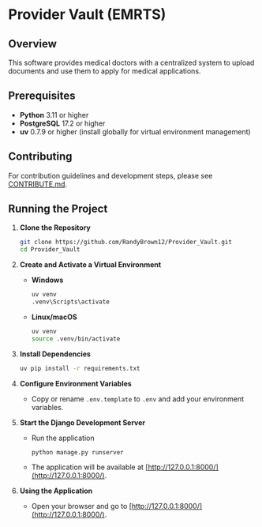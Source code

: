 # Provider Vault (EMRTS)

## Overview
This software provides medical doctors with a centralized system to upload documents and use them to apply for medical applications.

## Prerequisites

- **Python** 3.11 or higher
- **PostgreSQL** 17.2 or higher
- **uv** 0.7.9 or higher (install globally for virtual environment management)

## Contributing
For contribution guidelines and development steps, please see [CONTRIBUTE.md](CONTRIBUTE.md).

## Running the Project

1. **Clone the Repository**
   ```bash
   git clone https://github.com/RandyBrown12/Provider_Vault.git
   cd Provider_Vault
   ```

2. **Create and Activate a Virtual Environment**
   - **Windows**
     ```bash
     uv venv
     .venv\Scripts\activate
     ```
   - **Linux/macOS**
     ```bash
     uv venv
     source .venv/bin/activate
     ```

3. **Install Dependencies**
   ```bash
   uv pip install -r requirements.txt
   ```

4. **Configure Environment Variables**
   - Copy or rename `.env.template` to `.env` and add your environment variables.

5. **Start the Django Development Server**
   - Run the application
     ```bash
     python manage.py runserver
     ```
   - The application will be available at [http://127.0.0.1:8000/](http://127.0.0.1:8000/).

6. **Using the Application**
   - Open your browser and go to [http://127.0.0.1:8000/](http://127.0.0.1:8000/).
